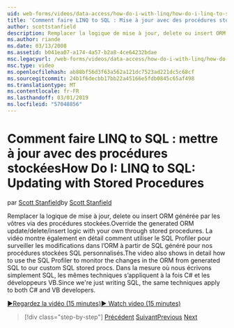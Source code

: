 ```yaml
---
uid: web-forms/videos/data-access/how-do-i-with-linq/how-do-i-linq-to-sql-updating-with-stored-procedures
title: 'Comment faire LINQ to SQL : Mise à jour avec des procédures stockées | Microsoft Docs'
author: scottstanfield
description: Remplacer la logique de mise à jour, delete ou insert ORM générée par les vôtres via des procédures stockées. La vidéo montre également en détail comment utiliser le SQL Profiler à...
ms.author: riande
ms.date: 03/13/2008
ms.assetid: b041ea07-a174-4a57-b2a8-4ce64232bdae
msc.legacyurl: /web-forms/videos/data-access/how-do-i-with-linq/how-do-i-linq-to-sql-updating-with-stored-procedures
msc.type: video
ms.openlocfilehash: ab88bf56d3f63a562a121dc7523ad221dc5c68cf
ms.sourcegitcommit: 24b1f6decbb17bb22a45166e5fdb0845c65af498
ms.translationtype: MT
ms.contentlocale: fr-FR
ms.lasthandoff: 03/01/2019
ms.locfileid: "57048856"
---
```

<a name="how-do-i-linq-to-sql-updating-with-stored-procedures"></a><span data-ttu-id="b6cd6-104">Comment faire LINQ to SQL : mettre à jour avec des procédures stockées</span><span class="sxs-lookup"><span data-stu-id="b6cd6-104">How Do I: LINQ to SQL: Updating with Stored Procedures</span></span>
====================
<span data-ttu-id="b6cd6-105">par [Scott Stanfield](https://github.com/scottstanfield)</span><span class="sxs-lookup"><span data-stu-id="b6cd6-105">by [Scott Stanfield](https://github.com/scottstanfield)</span></span>

<span data-ttu-id="b6cd6-106">Remplacer la logique de mise à jour, delete ou insert ORM générée par les vôtres via des procédures stockées.</span><span class="sxs-lookup"><span data-stu-id="b6cd6-106">Override the generated ORM update/delete/insert logic with your own through stored procedures.</span></span> <span data-ttu-id="b6cd6-107">La vidéo montre également en détail comment utiliser le SQL Profiler pour surveiller les modifications dans l’ORM à partir de SQL généré pour nos procédures stockées SQL personnalisés.</span><span class="sxs-lookup"><span data-stu-id="b6cd6-107">The video also shows in detail how to use the SQL Profiler to monitor the changes in the ORM from generated SQL to our custom SQL stored procs.</span></span> <span data-ttu-id="b6cd6-108">Dans la mesure où nous écrivons simplement SQL, les mêmes techniques s’appliquent à la fois C# et les développeurs VB.</span><span class="sxs-lookup"><span data-stu-id="b6cd6-108">Since we're just writing SQL, the same techniques apply to both C# and VB developers.</span></span>

[<span data-ttu-id="b6cd6-109">&#9654;Regardez la vidéo (15 minutes)</span><span class="sxs-lookup"><span data-stu-id="b6cd6-109">&#9654; Watch video (15 minutes)</span></span>](https://channel9.msdn.com/Blogs/ASP-NET-Site-Videos/how-do-i-linq-to-sql-updating-with-stored-procedures)

> [!div class="step-by-step"]
> <span data-ttu-id="b6cd6-110">[Précédent](how-do-i-linq-to-sql-using-stored-procedures.md)
> [Suivant](how-do-i-linq-to-sql-executing-arbitrary-sql.md)</span><span class="sxs-lookup"><span data-stu-id="b6cd6-110">[Previous](how-do-i-linq-to-sql-using-stored-procedures.md)
[Next](how-do-i-linq-to-sql-executing-arbitrary-sql.md)</span></span>
